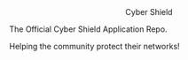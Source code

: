 <div align="center"> 
Cyber Shield
</div>
<p>The Official Cyber Shield Application Repo.</p>
<p>Helping the community protect their networks!</p>

